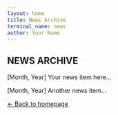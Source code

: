 ```yaml
---
layout: home
title: News Archive
terminal_name: news
author: Your Name
---
```


## NEWS ARCHIVE

[Month, Year]
Your news item here...

[Month, Year]
Another news item...

[<- Back to homepage](/)
